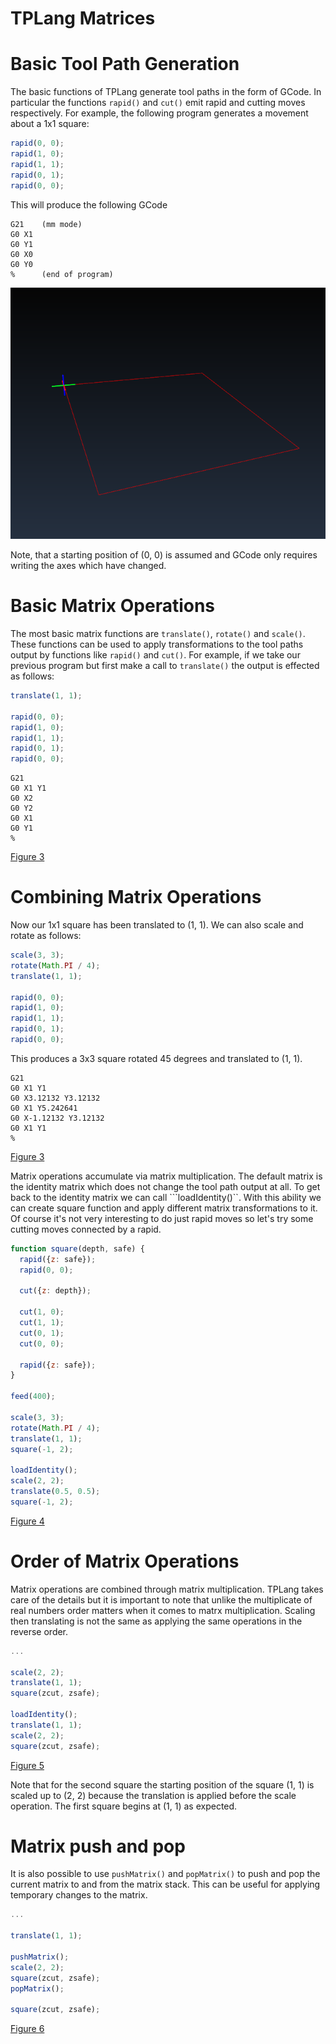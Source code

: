TPLang Matrices
===============

# Basic Tool Path Generation
The basic functions of TPLang generate tool paths in the form of GCode.  In
particular the functions ```rapid()``` and ```cut()``` emit rapid and cutting
moves respectively.  For example, the following program generates a movement
about a 1x1 square:

```javascript
rapid(0, 0);
rapid(1, 0);
rapid(1, 1);
rapid(0, 1);
rapid(0, 0);
```

This will produce the following GCode

```
G21    (mm mode)
G0 X1
G0 Y1
G0 X0
G0 Y0
%      (end of program)
```
![Figure 1](figures/figure1.png)

Note, that a starting position of (0, 0) is assumed and GCode only requires
writing the axes which have changed.

# Basic Matrix Operations
The most basic matrix functions are ```translate()```, ```rotate()``` and
```scale()```.  These functions can be used to apply transformations to the
tool paths output by functions like ```rapid()``` and ```cut()```.  For example,
if we take our previous program but first make a call to ```translate()```
the output is effected as follows:

```javascript
translate(1, 1);

rapid(0, 0);
rapid(1, 0);
rapid(1, 1);
rapid(0, 1);
rapid(0, 0);
```

```
G21
G0 X1 Y1
G0 X2
G0 Y2
G0 X1
G0 Y1
%
```
[Figure 3](figures/figure2.png)


# Combining Matrix Operations
Now our 1x1 square has been translated to (1, 1).  We can also scale and rotate
as follows:

```javascript
scale(3, 3);
rotate(Math.PI / 4);
translate(1, 1);

rapid(0, 0);
rapid(1, 0);
rapid(1, 1);
rapid(0, 1);
rapid(0, 0);
```

This produces a 3x3 square rotated 45 degrees and translated to (1, 1).

```
G21
G0 X1 Y1
G0 X3.12132 Y3.12132
G0 X1 Y5.242641
G0 X-1.12132 Y3.12132
G0 X1 Y1
%
```
[Figure 3](figures/figure3.png)

Matrix operations accumulate via matrix multiplication.  The default matrix is
the identity matrix which does not change the tool path output at all.  To get
back to the identity matrix we can call ```loadIdentity()``.  With this ability
we can create square function and apply different matrix transformations to it.
Of course it's not very interesting to do just rapid moves so let's try some
cutting moves connected by a rapid.

```javascript
function square(depth, safe) {
  rapid({z: safe});
  rapid(0, 0);

  cut({z: depth});

  cut(1, 0);
  cut(1, 1);
  cut(0, 1);
  cut(0, 0);

  rapid({z: safe});
}

feed(400);

scale(3, 3);
rotate(Math.PI / 4);
translate(1, 1);
square(-1, 2);

loadIdentity();
scale(2, 2);
translate(0.5, 0.5);
square(-1, 2);
```

[Figure 4](figures/figure4.png)


# Order of Matrix Operations
Matrix operations are combined through matrix multiplication.  TPLang takes
care of the details but it is important to note that unlike the multiplicate of
real numbers order matters when it comes to matrx multiplication.  Scaling then
translating is not the same as applying the same operations in the reverse
order.

```javascript
...

scale(2, 2);
translate(1, 1);
square(zcut, zsafe);

loadIdentity();
translate(1, 1);
scale(2, 2);
square(zcut, zsafe);

```

[Figure 5](figures/figure5.png)

Note that for the second square the starting position of the square (1, 1)
is scaled up to (2, 2) because the translation is applied before the scale
operation.  The first square begins at (1, 1) as expected.

# Matrix push and pop
It is also possible to use ```pushMatrix()``` and ```popMatrix()``` to push
and pop the current matrix to and from the matrix stack.  This can be useful
for applying temporary changes to the matrix.

```javascript
...

translate(1, 1);

pushMatrix();
scale(2, 2);
square(zcut, zsafe);
popMatrix();

square(zcut, zsafe);

```

[Figure 6](figures/figure6.png)
